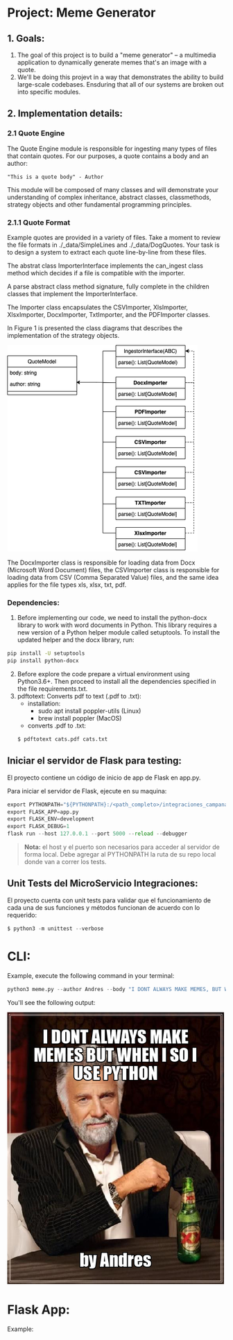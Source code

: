 Project: Meme Generator
========================

## 1. Goals:

1. The goal of this project is to build a "meme generator" – a multimedia application to dynamically generate memes that's an image with a quote.
2. We'll be doing this projevt in a way that demonstrates the ability to build large-scale codebases. Ensduring that all of our systems are broken out into specific modules.

## 2. Implementation details:

### 2.1 Quote Engine

The Quote Engine module is responsible for ingesting many types of files that contain quotes. For our purposes, a quote contains a body and an author:

```text
"This is a quote body" - Author
```

This module will be composed of many classes and will demonstrate your understanding of complex inheritance, abstract classes, classmethods, strategy objects and other fundamental programming principles.

### 2.1.1 Quote Format

Example quotes are provided in a variety of files. Take a moment to review the file formats in ./_data/SimpleLines and ./_data/DogQuotes. Your task is to design a system to extract each quote line-by-line from these files.

The abstrat class ImporterInterface implements the can_ingest class method which decides if a file is compatible with the importer.

A parse abstract class method signature, fully complete in the children classes that implement the ImporterInterface.

The Importer class encapsulates the CSVImporter, XlsImporter, XlsxImporter, DocxImporter, TxtImporter, and the PDFImporter classes.

In Figure 1 is presented the class diagrams that describes the implementation of the strategy objects. 

<img src="./imgs/classDiagram_IngestorInterface.png">

The DocxImporter class is responsible for loading data from Docx (Microsoft Word Document) files, the CSVImporter class is responsible for loading data from CSV (Comma Separated Value) files, and the same idea applies for the file types xls, xlsx, txt, pdf.

### Dependencies: 

1. Before implementing our code, we need to install the python-docx library to work with word documents in Python. This library requires a new version of a Python helper module called setuptools. To install the updated helper and the docx library, run:
```sh
pip install -U setuptools
pip install python-docx
```
2. Before explore the code prepare a virtual environment using Python3.6+. Then proceed to install all the dependencies specified in the file requirements.txt.
3. pdftotext: Converts pdf to text (.pdf to .txt):
    - installation:
        - sudo apt install poppler-utils (Linux)
        - brew install poppler           (MacOS)
    - converts .pdf to .txt:
    ```sh
    $ pdftotext cats.pdf cats.txt
    ```

## Iniciar el servidor de Flask para testing:

El proyecto contiene un código de inicio de app de Flask en app.py.

Para iniciar el servidor de Flask, ejecute en su maquina:

```py
export PYTHONPATH="${PYTHONPATH}:/<path_completo>/integraciones_campanas_macropay"
export FLASK_APP=app.py
export FLASK_ENV=development
export FLASK_DEBUG=1
flask run --host 127.0.0.1 --port 5000 --reload --debugger
```

> **Nota:** el host y el puerto son necesarios para acceder al servidor de forma local. Debe agregar al PYTHONPATH la ruta de su repo local donde van a correr los tests.

## Unit Tests del MicroServicio Integraciones:

El proyecto cuenta con unit tests para validar que el funcionamiento de cada una de sus funciones y métodos funcionan de acuerdo con lo requerido:

```py
$ python3 -m unittest --verbose
```

# CLI:

Example, execute the following command in your terminal:

```py
python3 meme.py --author Andres --body "I DONT ALWAYS MAKE MEMES, BUT WHEN I DO I USE PYTHON" --path ./_data/photos/old_school/idontalways.jpeg
```

You'll see the following output:

<img src="./imgs/meme-959529.png" style="width=50%">

# Flask App:

Example:

